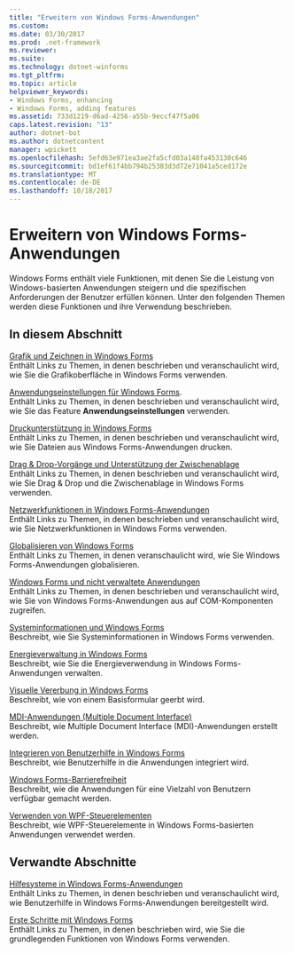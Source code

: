 ```yaml
---
title: "Erweitern von Windows Forms-Anwendungen"
ms.custom: 
ms.date: 03/30/2017
ms.prod: .net-framework
ms.reviewer: 
ms.suite: 
ms.technology: dotnet-winforms
ms.tgt_pltfrm: 
ms.topic: article
helpviewer_keywords:
- Windows Forms, enhancing
- Windows Forms, adding features
ms.assetid: 733d1219-d6ad-4256-a55b-9eccf47f5a06
caps.latest.revision: "13"
author: dotnet-bot
ms.author: dotnetcontent
manager: wpickett
ms.openlocfilehash: 5efd63e971ea3ae2fa5cfd03a148fa453130c646
ms.sourcegitcommit: bd1ef61f4bb794b25383d3d72e71041a5ced172e
ms.translationtype: MT
ms.contentlocale: de-DE
ms.lasthandoff: 10/18/2017
---
```

# <a name="enhancing-windows-forms-applications"></a>Erweitern von Windows Forms-Anwendungen
Windows Forms enthält viele Funktionen, mit denen Sie die Leistung von Windows-basierten Anwendungen steigern und die spezifischen Anforderungen der Benutzer erfüllen können. Unter den folgenden Themen werden diese Funktionen und ihre Verwendung beschrieben.  
  
## <a name="in-this-section"></a>In diesem Abschnitt  
 [Grafik und Zeichnen in Windows Forms](../../../../docs/framework/winforms/advanced/graphics-and-drawing-in-windows-forms.md)  
 Enthält Links zu Themen, in denen beschrieben und veranschaulicht wird, wie Sie die Grafikoberfläche in Windows Forms verwenden.  
  
 [Anwendungseinstellungen für Windows Forms](../../../../docs/framework/winforms/advanced/application-settings-for-windows-forms.md).  
 Enthält Links zu Themen, in denen beschrieben und veranschaulicht wird, wie Sie das Feature **Anwendungseinstellungen** verwenden.  
  
 [Druckunterstützung in Windows Forms](../../../../docs/framework/winforms/advanced/windows-forms-print-support.md)  
 Enthält Links zu Themen, in denen beschrieben und veranschaulicht wird, wie Sie Dateien aus Windows Forms-Anwendungen drucken.  
  
 [Drag & Drop-Vorgänge und Unterstützung der Zwischenablage](../../../../docs/framework/winforms/advanced/drag-and-drop-operations-and-clipboard-support.md)  
 Enthält Links zu Themen, in denen beschrieben und veranschaulicht wird, wie Sie Drag & Drop und die Zwischenablage in Windows Forms verwenden.  
  
 [Netzwerkfunktionen in Windows Forms-Anwendungen](../../../../docs/framework/winforms/advanced/networking-in-windows-forms-applications.md)  
 Enthält Links zu Themen, in denen beschrieben und veranschaulicht wird, wie Sie Netzwerkfunktionen in Windows Forms verwenden.  
  
 [Globalisieren von Windows Forms](../../../../docs/framework/winforms/advanced/globalizing-windows-forms.md)  
 Enthält Links zu Themen, in denen veranschaulicht wird, wie Sie Windows Forms-Anwendungen globalisieren.  
  
 [Windows Forms und nicht verwaltete Anwendungen](../../../../docs/framework/winforms/advanced/windows-forms-and-unmanaged-applications.md)  
 Enthält Links zu Themen, in denen beschrieben und veranschaulicht wird, wie Sie von Windows Forms-Anwendungen aus auf COM-Komponenten zugreifen.  
  
 [Systeminformationen und Windows Forms](../../../../docs/framework/winforms/advanced/system-information-and-windows-forms.md)  
 Beschreibt, wie Sie Systeminformationen in Windows Forms verwenden.  
  
 [Energieverwaltung in Windows Forms](../../../../docs/framework/winforms/advanced/power-management-in-windows-forms.md)  
 Beschreibt, wie Sie die Energieverwendung in Windows Forms-Anwendungen verwalten.  
  
 [Visuelle Vererbung in Windows Forms](../../../../docs/framework/winforms/advanced/windows-forms-visual-inheritance.md)  
 Beschreibt, wie von einem Basisformular geerbt wird.  
  
 [MDI-Anwendungen (Multiple Document Interface)](../../../../docs/framework/winforms/advanced/multiple-document-interface-mdi-applications.md)  
 Beschreibt, wie Multiple Document Interface (MDI)-Anwendungen erstellt werden.  
  
 [Integrieren von Benutzerhilfe in Windows Forms](../../../../docs/framework/winforms/advanced/integrating-user-help-in-windows-forms.md)  
 Beschreibt, wie Benutzerhilfe in die Anwendungen integriert wird.  
  
 [Windows Forms-Barrierefreiheit](../../../../docs/framework/winforms/advanced/windows-forms-accessibility.md)  
 Beschreibt, wie die Anwendungen für eine Vielzahl von Benutzern verfügbar gemacht werden.  
  
 [Verwenden von WPF-Steuerelementen](../../../../docs/framework/winforms/advanced/using-wpf-controls.md)  
 Beschreibt, wie WPF-Steuerelemente in Windows Forms-basierten Anwendungen verwendet werden.  
  
## <a name="related-sections"></a>Verwandte Abschnitte  
 [Hilfesysteme in Windows Forms-Anwendungen](../../../../docs/framework/winforms/advanced/help-systems-in-windows-forms-applications.md)  
 Enthält Links zu Themen, in denen beschrieben und veranschaulicht wird, wie Benutzerhilfe in Windows Forms-Anwendungen bereitgestellt wird.  
  
 [Erste Schritte mit Windows Forms](../../../../docs/framework/winforms/getting-started-with-windows-forms.md)  
 Enthält Links zu Themen, in denen beschrieben wird, wie Sie die grundlegenden Funktionen von Windows Forms verwenden.
